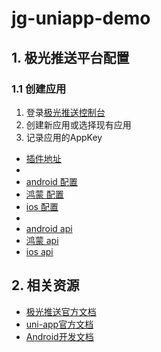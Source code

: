 # jg-uniapp-demo


## 1. 极光推送平台配置

### 1.1 创建应用

1. 登录[极光推送控制台](https://www.jiguang.cn/)
2. 创建新应用或选择现有应用
3. 记录应用的AppKey

- [插件地址](https://ext.dcloud.net.cn/plugin?name=jg-jpush-u)
- 
- [android 配置](./uni_modules/jg-jpush-u/Android_Integration_Guide.md)
- [鸿蒙 配置](./uni_modules/jg-jpush-u/readme_me.md)
- [ios 配置](./uni_modules/jg-jpush-u/iOS_Integration_Guide.md)
- 
- [android api](./uni_modules/jg-jpush-u/Android_API_Documentation.md)
- [鸿蒙 api](./uni_modules/jg-jpush-u/HarmonyOS_API_Documentation.md)
- [ios api](./uni_modules/jg-jpush-u/iOS_API_Documentation.md)


## 2. 相关资源

- [极光推送官方文档](https://docs.jiguang.cn/jpush/)
- [uni-app官方文档](https://uniapp.dcloud.net.cn/)
- [Android开发文档](https://developer.android.com/) 